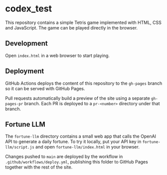 # codex_test

This repository contains a simple Tetris game implemented with HTML, CSS and JavaScript. The game can be played directly in the browser.

## Development
Open `index.html` in a web browser to start playing.

## Deployment
GitHub Actions deploys the content of this repository to the `gh-pages` branch so it can be served with GitHub Pages.

Pull requests automatically build a preview of the site using a separate `gh-pages-pr` branch. Each PR is deployed to a `pr-<number>` directory under that branch.

## Fortune LLM
The `fortune-llm` directory contains a small web app that calls the OpenAI API to generate a daily fortune. To try it locally, put your API key in `fortune-llm/script.js` and open `fortune-llm/index.html` in your browser.

Changes pushed to `main` are deployed by the workflow in `.github/workflows/deploy.yml`, publishing this folder to GitHub Pages together with the rest of the site.
